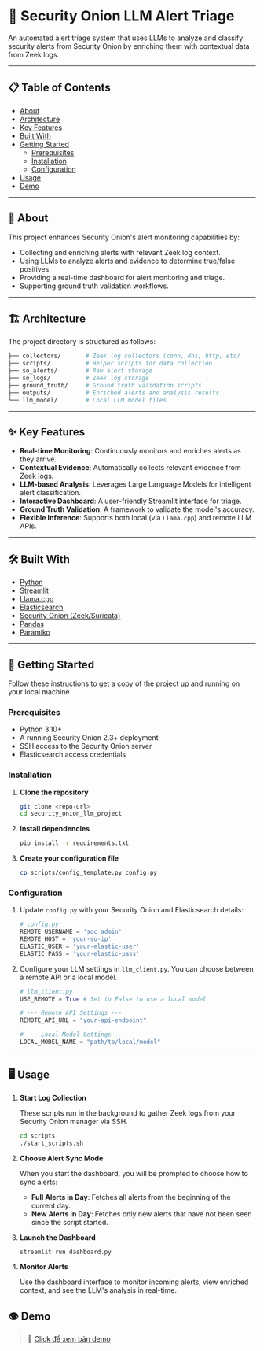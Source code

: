 # 🧅 Security Onion LLM Alert Triage

An automated alert triage system that uses LLMs to analyze and classify security alerts from Security Onion by enriching them with contextual data from Zeek logs.

---

## 📋 Table of Contents

* [About](#-about)
* [Architecture](#-architecture)
* [Key Features](#-key-features)
* [Built With](#️-built-with)
* [Getting Started](#-getting-started)
    * [Prerequisites](#prerequisites)
    * [Installation](#installation)
    * [Configuration](#configuration)
* [Usage](#-usage)
* [Demo](#-demo)
---

## 🧐 About

This project enhances Security Onion's alert monitoring capabilities by:

* Collecting and enriching alerts with relevant Zeek log context.
* Using LLMs to analyze alerts and evidence to determine true/false positives.
* Providing a real-time dashboard for alert monitoring and triage.
* Supporting ground truth validation workflows.

---

## 🏗️ Architecture

The project directory is structured as follows:
```sh
├── collectors/       # Zeek log collectors (conn, dns, http, etc)
├── scripts/          # Helper scripts for data collection
├── so_alerts/        # Raw alert storage
├── so_logs/          # Zeek log storage
├── ground_truth/     # Ground truth validation scripts
├── outputs/          # Enriched alerts and analysis results
└── llm_model/        # Local LLM model files
```


---

## ✨ Key Features

* **Real-time Monitoring**: Continuously monitors and enriches alerts as they arrive.
* **Contextual Evidence**: Automatically collects relevant evidence from Zeek logs.
* **LLM-based Analysis**: Leverages Large Language Models for intelligent alert classification.
* **Interactive Dashboard**: A user-friendly Streamlit interface for triage.
* **Ground Truth Validation**: A framework to validate the model's accuracy.
* **Flexible Inference**: Supports both local (via `Llama.cpp`) and remote LLM APIs.

---

## 🛠️ Built With

* [Python](https://www.python.org/)
* [Streamlit](https://streamlit.io/)
* [Llama.cpp](https://github.com/ggerganov/llama.cpp)
* [Elasticsearch](https://www.elastic.co/)
* [Security Onion (Zeek/Suricata)](https://securityonionsolutions.com/)
* [Pandas](https://pandas.pydata.org/)
* [Paramiko](http://www.paramiko.org/)

---

## 🚀 Getting Started

Follow these instructions to get a copy of the project up and running on your local machine.

### Prerequisites

* Python 3.10+
* A running Security Onion 2.3+ deployment
* SSH access to the Security Onion server
* Elasticsearch access credentials

### Installation

1.  **Clone the repository**
    ```sh
    git clone <repo-url>
    cd security_onion_llm_project
    ```

2.  **Install dependencies**
    ```sh
    pip install -r requirements.txt
    ```

3.  **Create your configuration file**
    ```sh
    cp scripts/config_template.py config.py
    ```

### Configuration

1.  Update `config.py` with your Security Onion and Elasticsearch details:
    ```python
    # config.py
    REMOTE_USERNAME = 'soc_admin'
    REMOTE_HOST = 'your-so-ip'
    ELASTIC_USER = 'your-elastic-user'
    ELASTIC_PASS = 'your-elastic-pass' 
    ```

2.  Configure your LLM settings in `llm_client.py`. You can choose between a remote API or a local model.
    ```python
    # llm_client.py
    USE_REMOTE = True # Set to False to use a local model
    
    # --- Remote API Settings ---
    REMOTE_API_URL = "your-api-endpoint"

    # --- Local Model Settings ---
    LOCAL_MODEL_NAME = "path/to/local/model"
    ```

---

## 🖥️ Usage

1.  **Start Log Collection**

    These scripts run in the background to gather Zeek logs from your Security Onion manager via SSH.
    ```sh
    cd scripts
    ./start_scripts.sh
    ```

2.  **Choose Alert Sync Mode**

    When you start the dashboard, you will be prompted to choose how to sync alerts:
    * **Full Alerts in Day**: Fetches all alerts from the beginning of the current day.
    * **New Alerts in Day**: Fetches only new alerts that have not been seen since the script started.

3.  **Launch the Dashboard**
    ```sh
    streamlit run dashboard.py
    ```

4.  **Monitor Alerts**

    Use the dashboard interface to monitor incoming alerts, view enriched context, and see the LLM's analysis in real-time.

## 👁️ Demo  

> 🎥 [Click để xem bản demo](https://drive.google.com/file/d/1xAk7FiyEp3_8gRovNPe0rnZ5C2pYLWTn/view?usp=sharing)
